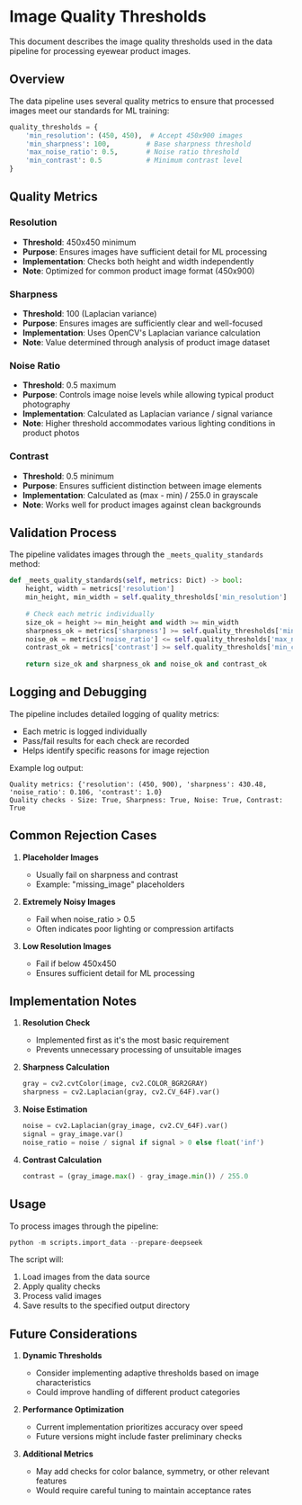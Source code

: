 # Image Quality Thresholds

This document describes the image quality thresholds used in the data pipeline for processing eyewear product images.

## Overview

The data pipeline uses several quality metrics to ensure that processed images meet our standards for ML training:

```python
quality_thresholds = {
    'min_resolution': (450, 450),  # Accept 450x900 images
    'min_sharpness': 100,         # Base sharpness threshold
    'max_noise_ratio': 0.5,       # Noise ratio threshold
    'min_contrast': 0.5           # Minimum contrast level
}
```

## Quality Metrics

### Resolution
- **Threshold**: 450x450 minimum
- **Purpose**: Ensures images have sufficient detail for ML processing
- **Implementation**: Checks both height and width independently
- **Note**: Optimized for common product image format (450x900)

### Sharpness
- **Threshold**: 100 (Laplacian variance)
- **Purpose**: Ensures images are sufficiently clear and well-focused
- **Implementation**: Uses OpenCV's Laplacian variance calculation
- **Note**: Value determined through analysis of product image dataset

### Noise Ratio
- **Threshold**: 0.5 maximum
- **Purpose**: Controls image noise levels while allowing typical product photography
- **Implementation**: Calculated as Laplacian variance / signal variance
- **Note**: Higher threshold accommodates various lighting conditions in product photos

### Contrast
- **Threshold**: 0.5 minimum
- **Purpose**: Ensures sufficient distinction between image elements
- **Implementation**: Calculated as (max - min) / 255.0 in grayscale
- **Note**: Works well for product images against clean backgrounds

## Validation Process

The pipeline validates images through the `_meets_quality_standards` method:

```python
def _meets_quality_standards(self, metrics: Dict) -> bool:
    height, width = metrics['resolution']
    min_height, min_width = self.quality_thresholds['min_resolution']
    
    # Check each metric individually
    size_ok = height >= min_height and width >= min_width
    sharpness_ok = metrics['sharpness'] >= self.quality_thresholds['min_sharpness']
    noise_ok = metrics['noise_ratio'] <= self.quality_thresholds['max_noise_ratio']
    contrast_ok = metrics['contrast'] >= self.quality_thresholds['min_contrast']
    
    return size_ok and sharpness_ok and noise_ok and contrast_ok
```

## Logging and Debugging

The pipeline includes detailed logging of quality metrics:
- Each metric is logged individually
- Pass/fail results for each check are recorded
- Helps identify specific reasons for image rejection

Example log output:
```
Quality metrics: {'resolution': (450, 900), 'sharpness': 430.48, 'noise_ratio': 0.106, 'contrast': 1.0}
Quality checks - Size: True, Sharpness: True, Noise: True, Contrast: True
```

## Common Rejection Cases

1. **Placeholder Images**
   - Usually fail on sharpness and contrast
   - Example: "missing_image" placeholders

2. **Extremely Noisy Images**
   - Fail when noise_ratio > 0.5
   - Often indicates poor lighting or compression artifacts

3. **Low Resolution Images**
   - Fail if below 450x450
   - Ensures sufficient detail for ML processing

## Implementation Notes

1. **Resolution Check**
   - Implemented first as it's the most basic requirement
   - Prevents unnecessary processing of unsuitable images

2. **Sharpness Calculation**
   ```python
   gray = cv2.cvtColor(image, cv2.COLOR_BGR2GRAY)
   sharpness = cv2.Laplacian(gray, cv2.CV_64F).var()
   ```

3. **Noise Estimation**
   ```python
   noise = cv2.Laplacian(gray_image, cv2.CV_64F).var()
   signal = gray_image.var()
   noise_ratio = noise / signal if signal > 0 else float('inf')
   ```

4. **Contrast Calculation**
   ```python
   contrast = (gray_image.max() - gray_image.min()) / 255.0
   ```

## Usage

To process images through the pipeline:

```python
python -m scripts.import_data --prepare-deepseek
```

The script will:
1. Load images from the data source
2. Apply quality checks
3. Process valid images
4. Save results to the specified output directory

## Future Considerations

1. **Dynamic Thresholds**
   - Consider implementing adaptive thresholds based on image characteristics
   - Could improve handling of different product categories

2. **Performance Optimization**
   - Current implementation prioritizes accuracy over speed
   - Future versions might include faster preliminary checks

3. **Additional Metrics**
   - May add checks for color balance, symmetry, or other relevant features
   - Would require careful tuning to maintain acceptance rates
